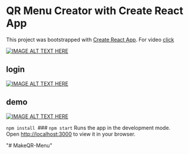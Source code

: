 # QR Menu Creator with Create React App

This project was bootstrapped with [Create React App](https://github.com/facebook/create-react-app). For video [click](https://i.hizliresim.com/1rdfjhg.png)

[![IMAGE ALT TEXT HERE](https://i.hizliresim.com/1rdfjhg.png)](https://www.linkedin.com/feed/update/urn:li:activity:6915254177287782401/)




## login
[![IMAGE ALT TEXT HERE](https://i.hizliresim.com/9yyqrff.png)](https://www.linkedin.com/feed/update/urn:li:activity:6915254177287782401/)


## demo 
[![IMAGE ALT TEXT HERE](https://i.hizliresim.com/q19mor1.png)](https://www.linkedin.com/feed/update/urn:li:activity:6915254177287782401/)

`npm install `### `npm start`
Runs the app in the development mode.\
Open [http://localhost:3000](http://localhost:3000) to view it in your browser.


"# MakeQR-Menu" 
